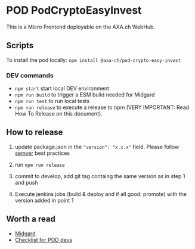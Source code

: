 # POD PodCryptoEasyInvest

This is a Micro Frontend deployable on the AXA.ch WebHub.

## Scripts

To install the pod locally: `npm install @axa-ch/pod-crypto-easy-invest`

### DEV commands
- `npm start` start local DEV environment
- `npm run build` to trigger a ESM build needed for Midgard
- `npm run test` to run local tests
- `npm run release` to execute a release to npm (VERY IMPORTANT: Read How To Release on this document).

## How to release
1) update package.json in the `"version": "x.x.x"` field. Please follow [semver](https://semver.org/) best practices

2) run `npm run release`

3) commit to develop, add git tag containg the same version as in step 1 and push

4) Execute jenkins jobs (build & deploy and if all good: promote) with the version added in point 1

## Worth a read

- [Midgard](https://github.com/axa-ch/midgard#midgard)
- [Checklist for POD devs](https://github.com/axa-ch-webhub-cloud/create-pod-app#checklist-for-pod-devs)
